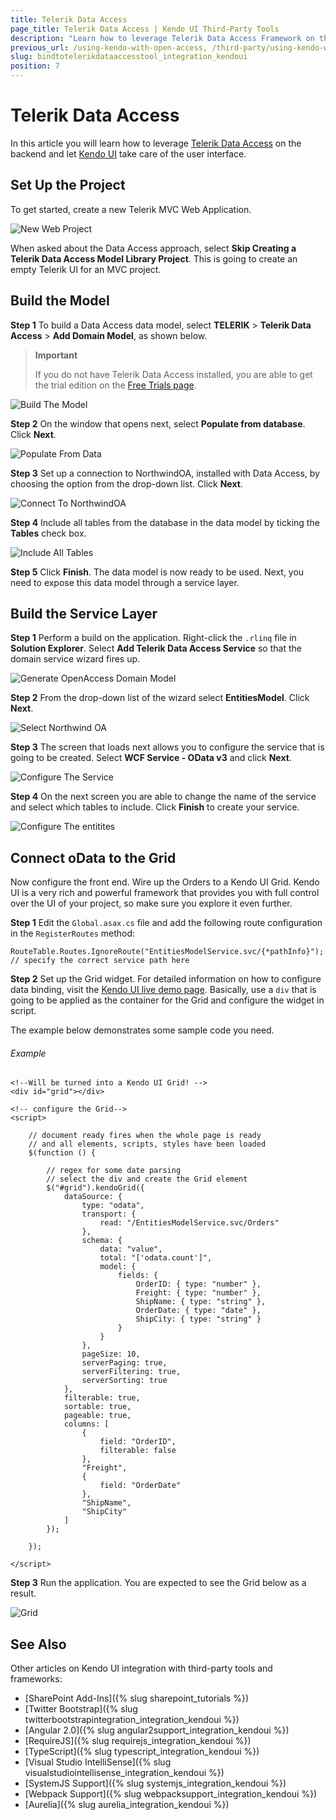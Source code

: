 ```yaml
---
title: Telerik Data Access
page_title: Telerik Data Access | Kendo UI Third-Party Tools
description: "Learn how to leverage Telerik Data Access Framework on the backend and let Kendo UI take care of the user interface."
previous_url: /using-kendo-with-open-access, /third-party/using-kendo-with-open-access.html
slug: bindtotelerikdataaccesstool_integration_kendoui
position: 7
---
```


# Telerik Data Access

In this article you will learn how to leverage [Telerik Data Access](http://www.telerik.com/data-access) on the backend and let [Kendo UI](http://www.telerik.com/kendo-ui) take care of the user interface.

## Set Up the Project

To get started, create a new Telerik MVC Web Application.

![New Web Project](/images/oa1.png)

When asked about the Data Access approach, select **Skip Creating a Telerik Data Access Model Library Project**. This is going to create an empty Telerik UI for an MVC project.

## Build the Model

**Step 1** To build a Data Access data model, select **TELERIK** > **Telerik Data Access** > **Add Domain Model**, as shown below.

> **Important**
>
> If you do not have Telerik Data Access installed, you are able to get the trial edition on the [Free Trials page](http://www.telerik.com/download-trial-file.aspx?pid=638).

![Build The Model](/images/oa3.png)

**Step 2** On the window that opens next, select **Populate from database**. Click **Next**.

![Populate From Data](/images/oa4.png)

**Step 3** Set up a connection to NorthwindOA, installed with Data Access, by choosing the option from the drop-down list. Click **Next**.

![Connect To NorthwindOA](/images/oa5.png)

**Step 4** Include all tables from the database in the data model by ticking the **Tables** check box.

![Include All Tables](/images/oa6.png)

**Step 5** Click **Finish**. The data model is now ready to be used. Next, you need to expose this data model through a service layer.

## Build the Service Layer

**Step 1** Perform a build on the application. Right-click the `.rlinq` file in **Solution Explorer**. Select **Add Telerik Data Access Service** so that the domain service wizard fires up.

![Generate OpenAccess Domain Model](/images/oa7.png)

**Step 2** From the drop-down list of the wizard select **EntitiesModel**. Click **Next**.

![Select Northwind OA](/images/oa9.png)

**Step 3** The screen that loads next allows you to configure the service that is going to be created. Select **WCF Service - OData v3** and click **Next**.

![Configure The Service](/images/oa10.png)

**Step 4** On the next screen you are able to change the name of the service and select which tables to include. Click **Finish** to create your service.

![Configure The entitites](/images/oa11.png)

## Connect oData to the Grid

Now configure the front end. Wire up the Orders to a Kendo UI Grid. Kendo UI is a very rich and powerful framework that provides you with full control over the UI of your project, so make sure you explore it even further.

**Step 1** Edit the `Global.asax.cs` file and add the following route configuration in the `RegisterRoutes` method:

    RouteTable.Routes.IgnoreRoute("EntitiesModelService.svc/{*pathInfo}"); // specify the correct service path here

**Step 2** Set up the Grid widget. For detailed information on how to configure data binding, visit the [Kendo UI live demo page](http://demos.telerik.com/kendo-ui/web/grid/index.html). Basically, use a `div` that is going to be applied as the container for the Grid and configure the widget in script.

The example below demonstrates some sample code you need.

###### Example

    <!--Will be turned into a Kendo UI Grid! -->
    <div id="grid"></div>

    <!-- configure the Grid-->
    <script>

        // document ready fires when the whole page is ready
        // and all elements, scripts, styles have been loaded
        $(function () {

            // regex for some date parsing
            // select the div and create the Grid element
            $("#grid").kendoGrid({
                dataSource: {
                    type: "odata",
                    transport: {
                        read: "/EntitiesModelService.svc/Orders"
                    },
                    schema: {
                        data: "value",
                        total: "['odata.count']",
                        model: {
                            fields: {
                                OrderID: { type: "number" },
                                Freight: { type: "number" },
                                ShipName: { type: "string" },
                                OrderDate: { type: "date" },
                                ShipCity: { type: "string" }
                            }
                        }
                    },
                    pageSize: 10,
                    serverPaging: true,
                    serverFiltering: true,
                    serverSorting: true
                },
                filterable: true,
                sortable: true,
                pageable: true,
                columns: [
                    {
                        field: "OrderID",
                        filterable: false
                    },
                    "Freight",
                    {
                        field: "OrderDate"
                    },
                    "ShipName",
                    "ShipCity"
                ]
            });

        });

    </script>

**Step 3** Run the application. You are expected to see the Grid below as a result.

![Grid](/images/oa12.png)

## See Also

Other articles on Kendo UI integration with third-party tools and frameworks:

* [SharePoint Add-Ins]({% slug sharepoint_tutorials %})
* [Twitter Bootstrap]({% slug twitterbootstrapintegration_integration_kendoui %})
* [Angular 2.0]({% slug angular2support_integration_kendoui %})
* [RequireJS]({% slug requirejs_integration_kendoui %})
* [TypeScript]({% slug typescript_integration_kendoui %})
* [Visual Studio IntelliSense]({% slug visualstudiointellisense_integration_kendoui %})
* [SystemJS Support]({% slug systemjs_integration_kendoui %})
* [Webpack Support]({% slug webpacksupport_integration_kendoui %})
* [Aurelia]({% slug aurelia_integration_kendoui %})
